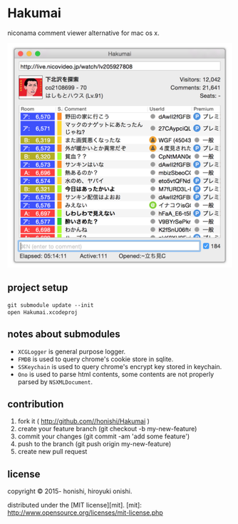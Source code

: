 Hakumai
==
niconama comment viewer alternative for mac os x.

<img src="./document/screenshot/main.png" width="525px">

project setup
--
````
git submodule update --init
open Hakumai.xcodeproj
````

notes about submodules
--
* `XCGLogger` is general purpose logger.
* `FMDB` is used to query chrome's cookie store in sqlite.
* `SSKeychain` is used to query chrome's encrypt key stored in keychain.
* `Ono` is used to parse html contents, some contents are not properly parsed by `NSXMLDocument`.

contribution
--
1. fork it ( http://github.com//honishi/Hakumai )
2. create your feature branch (git checkout -b my-new-feature)
3. commit your changes (git commit -am 'add some feature')
4. push to the branch (git push origin my-new-feature)
5. create new pull request

license
--
copyright &copy; 2015- honishi, hiroyuki onishi.

distributed under the [MIT license][mit].
[mit]: http://www.opensource.org/licenses/mit-license.php
